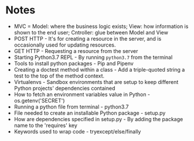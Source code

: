 # Notes
* MVC = Model: where the business logic exists; View: how information is shown to the end user; Cntroller: glue between Model and View
* POST HTTP - It's for creating a resource in the server, and is occasionally used for updating resources.
* GET HTTP - Requesting a resource from the server
* Starting Python3.7 REPL - By running `python3.7` from the terminal
* Tools to install python packages - Pip and Pipenv
* Creating a doctest method within a class - Add a triple-quoted string a test to the top of the method context.
* Virtualenvs - Sandbox environments that are setup to keep different Python projects' dependencies contained
* How to fetch an environment variables value in Python - os.getenv('SECRET')
* Running a python file from terminal - python3.7 <filename>
* File needed to create an installable Python package - setup.py
* How are dependencies specified in setup.py - By adding the package name to the 'requires' key
* Keywords used to wrap code - tryexcept/else/finally


